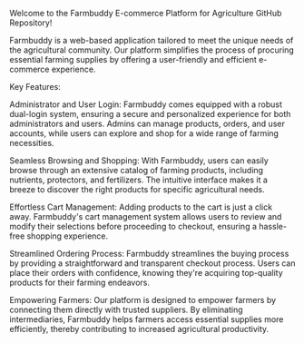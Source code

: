 Welcome to the Farmbuddy E-commerce Platform for Agriculture GitHub Repository!

Farmbuddy is a  web-based application tailored to meet the unique needs of the agricultural community. Our platform simplifies the process of procuring essential farming supplies by offering a user-friendly and efficient e-commerce experience.

Key Features:

Administrator and User Login: Farmbuddy comes equipped with a robust dual-login system, ensuring a secure and personalized experience for both administrators and users. Admins can manage products, orders, and user accounts, while users can explore and shop for a wide range of farming necessities.

Seamless Browsing and Shopping: With Farmbuddy, users can easily browse through an extensive catalog of farming products, including nutrients, protectors, and fertilizers. The intuitive interface makes it a breeze to discover the right products for specific agricultural needs.

Effortless Cart Management: Adding products to the cart is just a click away. Farmbuddy's cart management system allows users to review and modify their selections before proceeding to checkout, ensuring a hassle-free shopping experience.

Streamlined Ordering Process: Farmbuddy streamlines the buying process by providing a straightforward and transparent checkout process. Users can place their orders with confidence, knowing they're acquiring top-quality products for their farming endeavors.

Empowering Farmers: Our platform is designed to empower farmers by connecting them directly with trusted suppliers. By eliminating intermediaries, Farmbuddy helps farmers access essential supplies more efficiently, thereby contributing to increased agricultural productivity.
